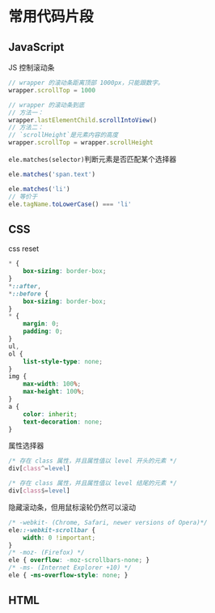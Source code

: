# 常用代码片段

## JavaScript

JS 控制滚动条
```js
// wrapper 的滚动条距离顶部 1000px，只能跟数字。
wrapper.scrollTop = 1000

// wrapper 的滚动条到底
// 方法一：
wrapper.lastElementChild.scrollIntoView()
// 方法二：
// `scrollHeight`是元素内容的高度
wrapper.scrollTop = wrapper.scrollHeight
```

`ele.matches(selector)`判断元素是否匹配某个选择器

```javascript
ele.matches('span.text')

ele.matches('li')
// 等价于
ele.tagName.toLowerCase() === 'li'
```

## 

## CSS

css reset

```css
* {
    box-sizing: border-box;
}
*::after,
*::before {
    box-sizing: border-box;
}
* {
    margin: 0;
    padding: 0;
}
ul,
ol {
    list-style-type: none;
}
img {
    max-width: 100%;
    max-height: 100%;
}
a {
    color: inherit;
    text-decoration: none;
}
```



属性选择器

```css
/* 存在 class 属性，并且属性值以 level 开头的元素 */
div[class^=level]

/* 存在 class 属性，并且属性值以 level 结尾的元素 */
div[class$=level]
```

隐藏滚动条，但用鼠标滚轮仍然可以滚动

```css
/* -webkit- (Chrome, Safari, newer versions of Opera)*/
ele::-webkit-scrollbar {
    width: 0 !important;
}
/* -moz- (Firefox) */
ele { overflow: -moz-scrollbars-none; }
/* -ms- (Internet Explorer +10) */
ele { -ms-overflow-style: none; }
```

## HTML


